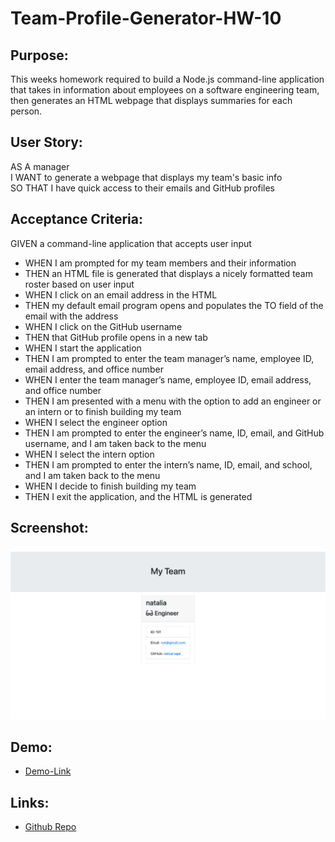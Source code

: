 # Team-Profile-Generator-HW-10

## Purpose:

This weeks homework required to build a Node.js command-line application that takes in information about employees on a software engineering team, then generates an HTML webpage that displays summaries for each person.

## User Story:

AS A manager<br>
I WANT to generate a webpage that displays my team's basic info<br>
SO THAT I have quick access to their emails and GitHub profiles<br>


## Acceptance Criteria:

GIVEN a command-line application that accepts user input
* WHEN I am prompted for my team members and their information
* THEN an HTML file is generated that displays a nicely formatted team roster based on user input
* WHEN I click on an email address in the HTML
* THEN my default email program opens and populates the TO field of the email with the address
* WHEN I click on the GitHub username
* THEN that GitHub profile opens in a new tab
* WHEN I start the application
* THEN I am prompted to enter the team manager’s name, employee ID, email address, and office number
* WHEN I enter the team manager’s name, employee ID, email address, and office number
* THEN I am presented with a menu with the option to add an engineer or an intern or to finish building my team
* WHEN I select the engineer option
* THEN I am prompted to enter the engineer’s name, ID, email, and GitHub username, and I am taken back to the menu
* WHEN I select the intern option
* THEN I am prompted to enter the intern’s name, ID, email, and school, and I am taken back to the menu
* WHEN I decide to finish building my team
* THEN I exit the application, and the HTML is generated

## Screenshot:
  ![team-generator-main-page](image/team-gen.png)

## Demo:
* [Demo-Link](https://drive.google.com/file/d/19d_LXnL4x89F14yeAvbreWHMRtZjmWmc/view)
 
 ## Links:
* [Github Repo](https://github.com/natcarvajal/Team-Profile-Generator-HW-10)
